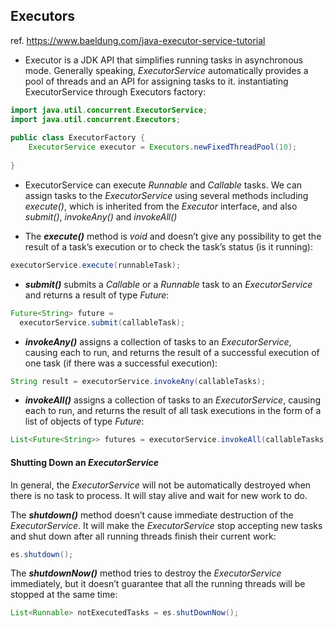 ## Executors
ref. https://www.baeldung.com/java-executor-service-tutorial

- Executor is a JDK API that simplifies running tasks in asynchronous mode. Generally speaking, _ExecutorService_ automatically provides a pool of threads and an API for assigning tasks to it.
instantiating ExecutorService through Executors factory: 
```java
import java.util.concurrent.ExecutorService;  
import java.util.concurrent.Executors;  
  
public class ExecutorFactory {  
    ExecutorService executor = Executors.newFixedThreadPool(10);  
      
}
```
- ExecutorService can execute _Runnable_ and _Callable_ tasks.
We can assign tasks to the _ExecutorService_ using several methods including _execute()_, which is inherited from the _Executor_ interface, and also _submit()_, _invokeAny()_ and _invokeAll()_

- The **_execute()_** method is _void_ and doesn’t give any possibility to get the result of a task’s execution or to check the task’s status (is it running):

```java
executorService.execute(runnableTask);
```

- **_submit()_** submits a _Callable_ or a _Runnable_ task to an _ExecutorService_ and returns a result of type _Future_:

```java
Future<String> future = 
  executorService.submit(callableTask);
```

- **_invokeAny()_** assigns a collection of tasks to an _ExecutorService_, causing each to run, and returns the result of a successful execution of one task (if there was a successful execution):

```java
String result = executorService.invokeAny(callableTasks);
```

- _**invokeAll()**_ assigns a collection of tasks to an _ExecutorService_, causing each to run, and returns the result of all task executions in the form of a list of objects of type _Future_:

```java
List<Future<String>> futures = executorService.invokeAll(callableTasks);
```

#### **Shutting Down an _ExecutorService_**
In general, the _ExecutorService_ will not be automatically destroyed when there is no task to process. It will stay alive and wait for new work to do.

The _**shutdown()**_ method doesn’t cause immediate destruction of the _ExecutorService_. It will make the _ExecutorService_ stop accepting new tasks and shut down after all running threads finish their current work:
```java
es.shutdown();
```

The **_shutdownNow()_** method tries to destroy the _ExecutorService_ immediately, but it doesn’t guarantee that all the running threads will be stopped at the same time:
```java
List<Runnable> notExecutedTasks = es.shutDownNow();
```
